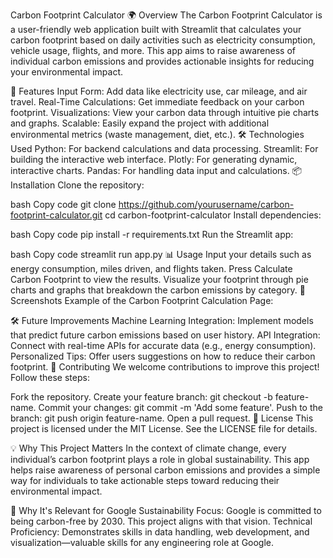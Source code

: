 Carbon Footprint Calculator 🌍
Overview
The Carbon Footprint Calculator is a user-friendly web application built with Streamlit that calculates your carbon footprint based on daily activities such as electricity consumption, vehicle usage, flights, and more. This app aims to raise awareness of individual carbon emissions and provides actionable insights for reducing your environmental impact.

🚀 Features
Input Form: Add data like electricity use, car mileage, and air travel.
Real-Time Calculations: Get immediate feedback on your carbon footprint.
Visualizations: View your carbon data through intuitive pie charts and graphs.
Scalable: Easily expand the project with additional environmental metrics (waste management, diet, etc.).
🛠 Technologies Used
Python: For backend calculations and data processing.
Streamlit: For building the interactive web interface.
Plotly: For generating dynamic, interactive charts.
Pandas: For handling data input and calculations.
📦 Installation
Clone the repository:

bash
Copy code
git clone https://github.com/yourusername/carbon-footprint-calculator.git
cd carbon-footprint-calculator
Install dependencies:

bash
Copy code
pip install -r requirements.txt
Run the Streamlit app:

bash
Copy code
streamlit run app.py
📊 Usage
Input your details such as energy consumption, miles driven, and flights taken.
Press Calculate Carbon Footprint to view the results.
Visualize your footprint through pie charts and graphs that breakdown the carbon emissions by category.
👀 Screenshots
Example of the Carbon Footprint Calculation Page:

🛠 Future Improvements
Machine Learning Integration: Implement models that predict future carbon emissions based on user history.
API Integration: Connect with real-time APIs for accurate data (e.g., energy consumption).
Personalized Tips: Offer users suggestions on how to reduce their carbon footprint.
🤝 Contributing
We welcome contributions to improve this project! Follow these steps:

Fork the repository.
Create your feature branch: git checkout -b feature-name.
Commit your changes: git commit -m 'Add some feature'.
Push to the branch: git push origin feature-name.
Open a pull request.
📝 License
This project is licensed under the MIT License. See the LICENSE file for details.

💡 Why This Project Matters
In the context of climate change, every individual’s carbon footprint plays a role in global sustainability. This app helps raise awareness of personal carbon emissions and provides a simple way for individuals to take actionable steps toward reducing their environmental impact.

🌟 Why It's Relevant for Google
Sustainability Focus: Google is committed to being carbon-free by 2030. This project aligns with that vision.
Technical Proficiency: Demonstrates skills in data handling, web development, and visualization—valuable skills for any engineering role at Google.
